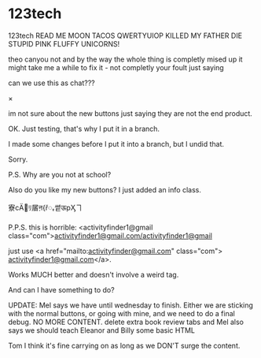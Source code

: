 # 123tech

123tech
READ ME
MOON TACOS
QWERTYUIOP KILLED MY FATHER
DIE STUPID PINK FLUFFY UNICORNS!


theo canyou not and by the way the whole thing is completly mised up it might take me a while to fix it - not completly your foult just saying 

can we use this as chat???

&times;

im not sure about the new buttons just saying they are not the end product.

OK. Just testing, that's why I put it in a branch. 

I made some changes before I put it into a branch, but I undid that. 

Sorry. 

P.S. Why are you not at school? 

Also do you like my new buttons? I just added an info class. 

&#23534;&#1010;&#1234;&#23;&#65432;&#14234;&#2345;&#123;&#345;&#43643;&#50105;&#2314;&#112;&#1276;&#12543;

P.P.S. this is horrible: <activityfinder1@gmail class="com">activityfinder1@gmail.com</activityfinder1@gmail>

just use &lt;a href="mailto:activityfinder@gmail.com" class="com"> activityfinder1@gmail.com&lt;/a>. 

Works MUCH better and doesn't involve a weird tag. 

And can I have something to do? 

UPDATE: Mel says we have until wednesday to finish. Either we are sticking with the normal buttons, or going with mine, and we need to do a final debug. NO MORE CONTENT. delete extra book review tabs and Mel also says we should teach Eleanor and Billy some basic HTML

Tom I think it's fine carrying on as long as we DON'T surge the content. 
